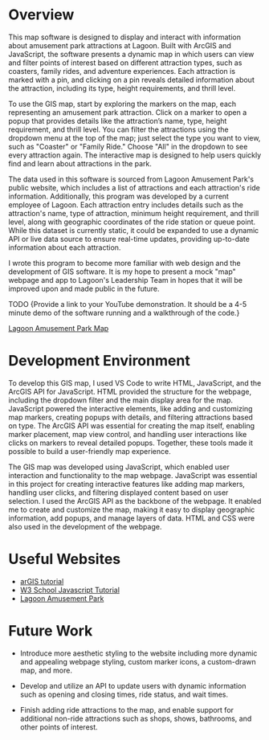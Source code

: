 # Overview

This map software is designed to display and interact with information about amusement park attractions at Lagoon. Built with ArcGIS and JavaScript, the software presents a dynamic map in which users can view and filter points of interest based on different attraction types, such as coasters, family rides, and adventure experiences. Each attraction is marked with a pin, and clicking on a pin reveals detailed information about the attraction, including its type, height requirements, and thrill level.

To use the GIS map, start by exploring the markers on the map, each representing an amusement park attraction. Click on a marker to open a popup that provides details like the attraction’s name, type, height requirement, and thrill level. You can filter the attractions using the dropdown menu at the top of the map; just select the type you want to view, such as "Coaster" or "Family Ride." Choose "All" in the dropdown to see every attraction again. The interactive map is designed to help users quickly find and learn about attractions in the park.

The data used in this software is sourced from Lagoon Amusement Park's public website, which includes a list of attractions and each attraction's ride information. Additionally, this program was developed by a current employee of Lagoon. Each attraction entry includes details such as the attraction's name, type of attraction, minimum height requirement, and thrill level, along with geographic coordinates of the ride station or queue point. While this dataset is currently static, it could be expanded to use a dynamic API or live data source to ensure real-time updates, providing up-to-date information about each attraction.

I wrote this program to become more familiar with web design and the development of GIS software. It is my hope to present a mock "map" webpage and app to Lagoon's Leadership Team in hopes that it will be improved upon and made public in the future.

TODO {Provide a link to your YouTube demonstration.  It should be a 4-5 minute demo of the software running and a walkthrough of the code.}

[Lagoon Amusement Park Map](https://youtu.be/U1_ux80okbY?si=Z6l7atJ2M2n2djvy)

# Development Environment

To develop this GIS map, I used VS Code to write HTML, JavaScript, and the ArcGIS API for JavaScript. HTML provided the structure for the webpage, including the dropdown filter and the main display area for the map. JavaScript powered the interactive elements, like adding and customizing map markers, creating popups with details, and filtering attractions based on type. The ArcGIS API was essential for creating the map itself, enabling marker placement, map view control, and handling user interactions like clicks on markers to reveal detailed popups. Together, these tools made it possible to build a user-friendly map experience.

The GIS map was developed using JavaScript, which enabled user interaction and functionality to the map webpage. JavaScript was essential in this project for creating interactive features like adding map markers, handling user clicks, and filtering displayed content based on user selection. I used the ArcGIS API as the backbone of the webpage. It enabled me to create and customize the map, making it easy to display geographic information, add popups, and manage layers of data. HTML and CSS were also used in the development of the webpage.

# Useful Websites

* [arGIS tutorial](https://developers.arcgis.com/documentation/mapping-and-location-services/tutorials/)
* [W3 School Javascript Tutorial](https://www.w3schools.com/js/)
* [Lagoon Amusement Park](https://www.lagoonpark.com/)


# Future Work

* Introduce more aesthetic styling to the website including more dynamic and appealing webpage styling, custom marker icons, a custom-drawn map, and more.

* Develop and utilize an API to update users with dynamic information such as opening and closing times, ride status, and wait times.

* Finish adding ride attractions to the map, and enable support for additional non-ride attractions such as shops, shows, bathrooms, and other points of interest.
